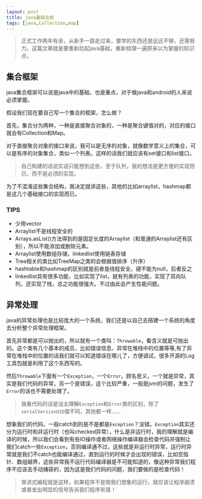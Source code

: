 ```yaml
---
layout: post
title: java基础总结
tags: [java,Collection,map]
---
```


> 正式工作两年有余，从新手一路走过来，要学的东西还是远远不够，还需努力。这篇文章就是要重新捡起java基础，重新梳理一遍原来以为掌握的知识点。

## 集合框架

java集合框架可以说是java中的基础，也是重点，对于做java和android的人来说必须掌握。

假设我们现在要自己写一个集合的框架，怎么做？

首先，集合分为两种，一种是直接聚合对象的，一种是聚合键值对的，对应的接口就会有Collection和Map。

对于直接聚合对象的接口来说，我可以是无序的对象，就像数学意义上的集合，可以是有序的对象集合，类似一个列表。这样的话我们就应该有set接口和list接口。

> 自己构建的话说实话只能想到这些，至于队列，我的想法是更方便的实现而已，而不是必须的实现。

为了不混淆这些集合结构，我决定就讲这些，其他的比如arraylist，hashmap都是这几个基础接口的实现而已。

### TIPS

- 少用vector
- Arraylist不是线程安全的
- Arrays.asList()方法得到的是固定长度的Arraylist（和普通的Arraylist还有区别），所以不能添加或删除元素。
- Arraylist使用数组存储，linkedlist使用链表存储
- Tree相关的类比如TreeMap之类的会根据值排序（升序）
- hashtable和hashmap的区别就是前者是线程安全，键不能为null，后者反之
- linkedlist具有很多功能，比如实现了list，就有列表的功能，实现了双向队列，还实现了栈，总之功能很强大。不过由此会产生性能问题。

## 异常处理

java的异常处理也是比较庞大的一个系统，我们还是以自己去搭建一个系统的角度去分析整个异常处理框架。

首先异常都是可以抛出的，所以就有一个类叫：`Throwable`，看含义就是可抛出的。这个类有几个基本的成员，比如错误信息、异常在堆栈中的位置等等,有了异常在堆栈中的位置的话我们就可以知道错误在哪儿了，方便调试，很多开源的Log工具包就是利用了这个东西写的。

然后`Throwable`下面有一个`Exception`，一个`Error`，顾名思义，一个就是异常，其实是我们代码的异常，另一个是错误，这个比较严重，一般是jvm的问题，发生了`Error`的话也不需要处理了。

> 我看代码的话是没太理解`Exception`和`Error`类的区别，除了`serialVersionUID`值不同，其他都一样......

想象我们的代码，一般catch到的是不是都是`Exception`？没错。`Exception`其实还分为运行时和非运行时（也叫checked异常），什么是非运行时，我的理解就是编译的时候，所以我们会看到有些IO操作或者网络操作编译器会检查代码并强制让我们catch一些`Exception`，否则编译通不过，这些就是非运行时异常，运行时异常就是我们不catch也能编译通过，直到运行的时候才会出现的错误，比如空指针、数组越界，这些异常我不运行代码编译器是不可能知道的，像这种异常我们程序不应该去手动捕获的，因为这是我们代码的问题，我们要做的是检查代码！

> 冒进式编程就是这样，如果程序不是按我们想象的运行，就应该让程序崩溃或者发出明显的信号告诉我们程序有错！